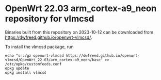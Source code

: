 OpenWrt 22.03 arm_cortex-a9_neon repository for vlmcsd
========

Binaries built from this repository on 2023-10-12 can be downloaded from <https://dwfreed.github.io/openwrt-vlmcsd/>.

To install the vlmcsd package, run

```
echo "src/gz openwrt-vlmcsd https://dwfreed.github.io/openwrt-vlmcsd/OpenWrt_22.03/arm_cortex-a9_neon/base" >> /etc/opkg/customfeeds.conf
opkg update
opkg install vlmcsd
```
